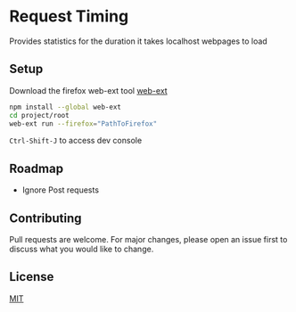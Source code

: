 # Request Timing
Provides statistics for the duration it takes localhost webpages to load 

## Setup
Download the firefox web-ext tool [web-ext](https://github.com/mozilla/web-ext#installation-from-npm)

```bash
npm install --global web-ext
cd project/root
web-ext run --firefox="PathToFirefox"
```

`Ctrl-Shift-J` to access dev console

## Roadmap
- Ignore Post requests

## Contributing
Pull requests are welcome. For major changes, please open an issue first to discuss what you would like to change.

## License
[MIT](https://github.com/gscanlon21/requesttiming/blob/master/LICENSE)
